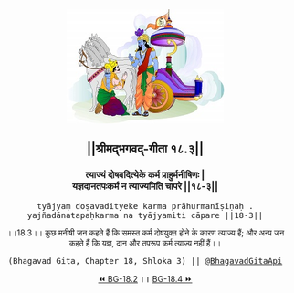 <center><img src="../../asset/BG.png" alt="#API #bhagavadgitaapi #slok #nodejs #js #api #gitaapi #krishna #hinduism #vedic #ISKCON #shreemadbhagavadgita #technology"/>
<h2>||श्रीमद्‍भगवद्‍-गीता १८.३||</h2>
<h3>त्याज्यं दोषवदित्येके कर्म प्राहुर्मनीषिणः |<br/>यज्ञदानतपःकर्म न त्याज्यमिति चापरे ||१८-३||</h3>
<pre>tyājyaṃ doṣavadityeke karma prāhurmanīṣiṇaḥ .<br/>yajñadānatapaḥkarma na tyājyamiti cāpare ||18-3||</pre>
<p>।।18.3।। कुछ मनीषी जन कहते हैं कि समस्त कर्म दोषयुक्त होने के कारण त्याज्य हैं; और अन्य जन कहते हैं कि यज्ञ, दान और तपरूप कर्म त्याज्य नहीं हैं।।</p>
<pre>(Bhagavad Gita, Chapter 18, Shloka 3) || <a href="https://twitter.com/bhagavadgitaapi">@BhagavadGitaApi</a></pre><a href="../../18/2">⏪  BG-18.2</a><b>        ।।        </b><a href="../../18/4">BG-18.4  ⏩</a></center></center>